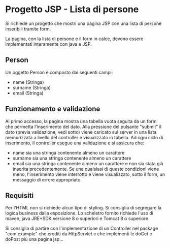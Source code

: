 # Progetto JSP - Lista di persone

Si richiede un progetto che mostri una pagina JSP con una lista di persone inseribili tramite form.

La pagina, con la lista di persone e il form in calce, devono essere implementati interamente con java e JSP.

## Person

Un oggetto Person è composto dai seguenti campi:
- name (Stringa)
- surname (Stringa)
- email (Stringa)

## Funzionamento e validazione

Al primo accesso, la pagina mostra una tabella vuota seguita da un form che permetta l'inserimento del dato. Alla pressione del pulsante "submit" il dato (previa validazione, vedi sotto) viene caricato sul server in una lista memorizzata a livello del controller e visualizzato in tabella.
Ad ogni ciclo di inserimento, il controller esegue una validazione e si assicura che:
- name sia una stringa contenente almeno un carattere
- surname sia una stringa contenente almeno un carattere
- email sia una stringa contenente almeno un carattere e non sia stata già inserita precedentemente.
Se una qualsiasi di queste condizioni viene meno, l'inserimento viene interrotto e viene visualizzato, sotto il form, un messaggio di errore appropriato.

## Requisiti

Per l'HTML non si richiede alcun tipo di styling. Si consiglia di segregare la logica business dalla esposizione. Lo scheletro fornito richiede l'uso di maven, java JRE+SDK versione 8 o superiori e Tomcat 8 o superiore.

Si consiglia di partire con l'implementazione di un Controller nel package "com.example" che erediti da HttpServlet e che implementi le doGet e doPost più una pagina jsp...
